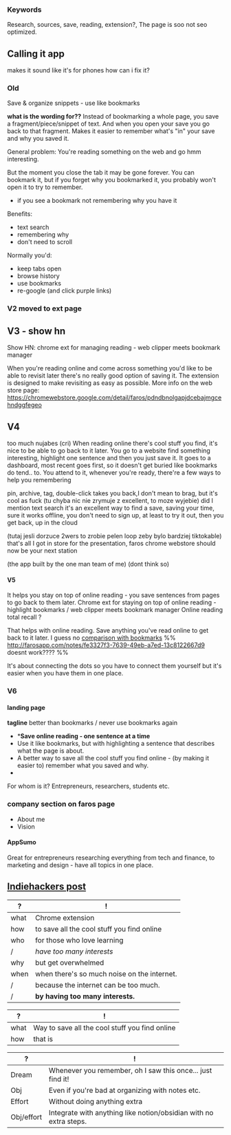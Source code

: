 ### Keywords
Research, sources, save, reading, extension?, 
The page is soo not seo optimized.

## Calling it app
makes it sound like it's for phones
how can i fix it?
### Old

Save & organize snippets - use like bookmarks

**what is the wording for??**
Instead of bookmarking a whole page, you save a fragment/piece/snippet of text. And when you open your save you go back to that fragment.
Makes it easier to remember what's "in" your save and why you saved it.

General problem: 
You're reading something on the web and go hmm interesting.
<!-- But if you close the tab you don't know if you'll ever -->
But the moment you close the tab it may be gone forever.
You can bookmark it, but if you forget why you bookmarked it, you probably won't open it to try to remember.
* if you see a bookmark not remembering why you have it

Benefits:
* text search
* remembering why
* don't need to scroll

Normally you'd:
* keep tabs open
* browse history
* use bookmarks
* re-google (and click purple links)

### V2 moved to ext page

## V3 - show hn
Show HN: chrome ext for managing reading - web clipper meets bookmark manager

When you're reading online and come across something you'd like to be able to revisit later there's no really good option of saving it.
The extension is designed to make revisiting as easy as possible.
More info on the web store page: https://chromewebstore.google.com/detail/faros/pdndbnolgapjdcebajmgcehndggfegeo





## V4
too much nujabes (cri)
When reading online there's cool stuff you find, it's nice to be able to go back to it later.
You go to a website find something interesting, highlight one sentence and then you just save it.
It goes  to a dashboard, most recent goes first, so it doesn't get buried like bookmarks do tend..
to. You attend to it, whenever you're ready, there're a few ways to help you remembering

pin, archive, tag, double-click takes you back,I don't mean to brag, but it's cool as fuck
(tu chyba nic nie zrymuje z excellent, to moze wyjebie) did I mention text search it's an excellent
way to find a save, saving your time, sure it works offline, you don't need to sign
up, at least to try it out, then you get back, up in the cloud

(tutaj jesli dorzuce 2wers to zrobie pelen loop zeby  bylo bardziej tiktokable)
that's all I got in store for the presentation, faros chrome webstore should now be your next station


(the app built by the one man team of me)
(dont think so)

#### V5
It helps you stay on top of online reading - you save sentences from pages to go back to them later.
Chrome ext for staying on top of online reading - highlight bookmarks / web clipper meets bookmark manager
Online reading total recall ?

That helps with online reading. Save anything you've read online to get back to it later.
I guess no [comparison with bookmarks](http://localhost:5173/notes/fe3327f3-7639-49eb-a7ed-13c8122667d9) %% http://farosapp.com/notes/fe3327f3-7639-49eb-a7ed-13c8122667d9 doesnt work???? %%

It's about connecting the dots so you have to connect them yourself but it's easier when you have them in one place.

### V6
#### landing page
**tagline** better than bookmarks / never use bookmarks again
* ***Save online reading - one sentence at a time**
* Use it like bookmarks, but with highlighting a sentence that describes what the page is about.
* A better way to save all the cool stuff you find online - (by making it easier to) remember what you saved and why.
* 



For whom is it? Entrepreneurs, researchers, students etc.
### company section on faros page
* About me 
* Vision
#### AppSumo
Great for entrepreneurs researching everything from tech and finance, to marketing and design - have all topics in one place.


## [Indiehackers post](https://farosapp.com/notes/0d50be4c-241a-4449-b2cc-b187e5c0cb3d)

| ?    | !                                           |
| ---- | ------------------------------------------- |
| what | Chrome extension                            |
| how  | to save all the cool stuff you find online  |
| who  | for those who love learning                 |
| /    | *have too many interests*                   |
| why  | but get overwhelmed                         |
| when | when there's so much noise on the internet. |
| /    | because the internet can be too much.       |
| /    | **by having too many interests.**           |

| ?    | !                                              |
| ---- | ---------------------------------------------- |
| what | Way to save all the cool stuff you find online |
| how  | that is                                        |

| ?          | !                                                                 |
| ---------- | ----------------------------------------------------------------- |
| Dream      | Whenever you remember, oh I saw this once... just find it!        |
| Obj        | Even if you're bad at organizing with notes etc.                  |
| Effort     | Without doing anything extra                                      |
| Obj/effort | Integrate with anything like notion/obsidian with no extra steps. |
